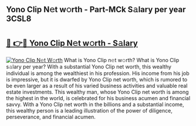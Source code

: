 ## Yono Clip N𝚎t w𝚘rth - Part-MCk S𝚊lary per year 3CSL8

# <h2><a href="http://gc2db54.nevu.top/?p=Yono+Clip">🔗 👉🔴 Yono Clip N𝚎t w𝚘rth - S𝚊lary</a></h2>

[![Yono Clip N𝚎t W𝚘rth](https://i.imgur.com/Oavwk0R.jpeg)](http://gc2db54.nevu.top/?p=Yono+Clip)
What is Yono Clip n𝚎t w𝚘rth? What is Yono Clip s𝚊lary per year?
With a substantial Yono Clip net worth, this wealthy individual is among the wealthiest in his profession. His income from his job is impressive, but it is dwarfed by Yono Clip net worth, which is rumored to be even larger as a result of his varied business activities and valuable real estate investments. This wealthy man, whose Yono Clip net worth is among the highest in the world, is celebrated for his business acumen and financial savvy. With a Yono Clip net worth in the billions and a substantial income, this wealthy person is a leading illustration of the power of diligence, perseverance, and financial acumen.
